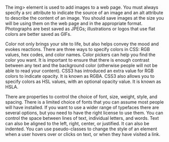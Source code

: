 The img> element is used to add images to a web page. 
 You must always specify a src attribute to indicate the source of an image and an alt attribute to describe the content of an image. 
 You should save images at the size you will be using them on the web page and in the appropriate format. 
 Photographs are best saved as JPEGs; illustrations or logos that use flat colors are better saved as GIFs. 

Color not only brings your site to life, but also helps convey the mood and evokes reactions. 
 There are three ways to specify colors in CSS: RGB values, hex codes, and color names. 
Color pickers can help you find the color you want. 
 It is important to ensure that there is enough contrast between any text and the background color (otherwise people will not be able to read your content). 
 CSS3 has introduced an extra value for RGB colors to indicate opacity. It is known as RGBA. 
 CSS3 also allows you to specify colors as HSL values, with an optional opacity value. It is known as HSLA. 

There are properties to control the choice of font, size, weight, style, and spacing. 
 There is a limited choice of fonts that you can assume most people will have installed. 
 If you want to use a wider range of typefaces there are several options, but you need to have the right license to use them. 
 You can control the space between lines of text, individual letters, and words. Text can also be aligned to the left, right, center, or justified. It can also be indented. 
 You can use pseudo-classes to change the style of an element when a user hovers over or clicks on text, or when they have visited a link. 
